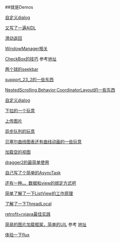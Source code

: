 ##就是Demos

[自定义dialog](https://github.com/70kg/Demos/tree/master/app/src/main/java/com/demos/ViewAnimation)

[又写了一遍AIDL](https://github.com/70kg/Demos/tree/master/app/src/main/java/com/demos/aidl)

[滑动返回](https://github.com/70kg/Demos/tree/master/app/src/main/java/com/demos/viewdraghelper)

[WindowManager相关](https://github.com/70kg/Demos/tree/master/app/src/main/java/com/demos/window)

[CheckBox的技巧](https://github.com/70kg/Demos/tree/master/app/src/main/java/com/demos/checkbox)    参考[地址](http://blog.oceancx.com/2016/01/31/Android-CheckBox%E8%AF%A6%E8%A7%A3)

[两个球的seekbar](https://github.com/70kg/Demos/tree/master/app/src/main/java/com/demos/TwoBallsSeekbar)

[support_23_2的一些东西](https://github.com/70kg/Demos/tree/master/app/src/main/java/com/demos/TwoBallsSeekbar)

[NestedScrolling,Behavior,CoordinatorLayout的一些东西](https://github.com/70kg/Demos/tree/master/app/src/main/java/com/demos/NestedScrolling)

[自定义dialog](https://github.com/70kg/Demos/tree/master/app/src/main/java/com/demos/CustomDialog)

[下拉的一个玩意](https://github.com/70kg/Demos/tree/master/app/src/main/java/com/demos/headlist)

[上传图片](https://github.com/70kg/Demos/tree/master/app/src/main/java/com/demos/uploadPic)

[异步队列的玩意](https://github.com/70kg/Demos/tree/master/app/src/main/java/com/demos/RequestQueue)

[贝塞尔曲线图表还有曲线动画的一些玩意](https://github.com/70kg/Demos/tree/master/app/src/main/java/com/demos/Bessel)

[加载空的视图](https://github.com/70kg/Demos/blob/master/app%2Fsrc%2Fmain%2Fjava%2Fcom%2Fdemos%2Fblanklayout%2FBlankLayout.java)

[dragger2的最简单使用](https://github.com/70kg/Demos/tree/master/app/src/main/java/com/demos/dragger)

[自己写了个简单的AsyncTask](https://github.com/70kg/Demos/blob/master/app%2Fsrc%2Fmain%2Fjava%2Fcom%2Fdemos%2Fasynchronous%2FAsyncTaskFor70kg.java)

[还有一种。。数据和view的绑定方式吧](https://github.com/70kg/Demos/tree/master/app/src/main/java/com/demos/faceabstrct)

[简单了解了一下ListView的工作原理](https://github.com/70kg/Demos/blob/master/app%2Fsrc%2Fmain%2Fjava%2Fcom%2Fdemos%2FmyList%2FMyList.java)

[了解了一下ThreadLocal](https://github.com/70kg/Demos/blob/master/app%2Fsrc%2Fmain%2Fjava%2Fcom%2Fdemos%2FthreadLocal%2FTestThreadLocal.java)

[retrofit+rxjava最佳实践](https://github.com/70kg/Demos/tree/master/app/src/main/java/com/demos/douban)

[简易的图片加载框架，简单的UIL](https://github.com/70kg/Demos/tree/master/app/src/main/java/com/demos/imageLoader)         参考 [地址](http://blog.csdn.net/column/details/android-imageloader.html)

[体验一下flux](https://github.com/70kg/Demos/tree/master/app/src/main/java/com/demos/flux)

